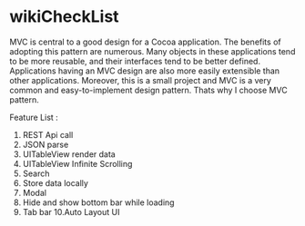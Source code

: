 # wikiCheckList

MVC is central to a good design for a Cocoa application. The benefits of adopting this pattern are numerous. Many objects in these applications tend to be more reusable, and their interfaces tend to be better defined. Applications having an MVC design are also more easily extensible than other applications. Moreover, this is a small project and MVC is a very common and easy-to-implement design pattern. Thats why I choose MVC pattern.

Feature List :

1. REST Api call
2. JSON parse
3. UITableView render data
4. UITableView Infinite Scrolling
5. Search
6. Store data locally
7. Modal
8. Hide and show bottom bar while loading
9. Tab bar
10.Auto Layout UI
